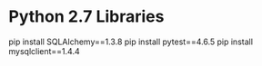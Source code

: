 # Python 2.7 Libraries

pip install SQLAlchemy==1.3.8
pip install pytest==4.6.5
pip install mysqlclient==1.4.4